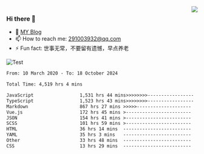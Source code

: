 <img align='right' src='https://github-readme-stats.vercel.app/api?username=niaogege&show_icons=true&theme=radical'/>

### Hi there 👋

- 🌱 [MY Blog](https://bythewayer.com/)
- 📫 How to reach me: 291003932@qq.com
- ⚡ Fun fact:  世事无常，不要留有遗憾，早点养老

![Test](https://github-readme-stats.vercel.app/api/top-langs/?username=niaogege&layout=compact)

<!--START_SECTION:waka-->

```txt
From: 10 March 2020 - To: 18 October 2024

Total Time: 4,519 hrs 4 mins

JavaScript                 1,531 hrs 44 mins>>>>>>>>-----------------   33.90 %
TypeScript                 1,523 hrs 43 mins>>>>>>>>-----------------   33.72 %
Markdown                   867 hrs 27 mins >>>>>--------------------   19.20 %
Vue.js                     172 hrs 45 mins >------------------------   03.82 %
JSON                       154 hrs 41 mins >------------------------   03.42 %
SCSS                       101 hrs 59 mins >------------------------   02.26 %
HTML                       36 hrs 14 mins  -------------------------   00.80 %
YAML                       35 hrs 3 mins   -------------------------   00.78 %
Other                      33 hrs 48 mins  -------------------------   00.75 %
CSS                        13 hrs 29 mins  -------------------------   00.30 %
```

<!--END_SECTION:waka-->
